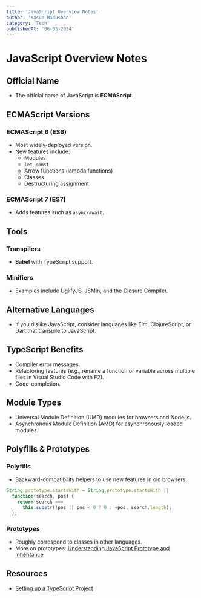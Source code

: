 ```yaml
---
title: 'JavaScript Overview Notes'
author: 'Kasun Madushan'
category: 'Tech'
publishedAt: '06-05-2024'
---
```



# JavaScript Overview Notes

## Official Name
- The official name of JavaScript is **ECMAScript**.

## ECMAScript Versions
### ECMAScript 6 (ES6)
- Most widely-deployed version.
- New features include:
  - Modules
  - `let`, `const`
  - Arrow functions (lambda functions)
  - Classes
  - Destructuring assignment

### ECMAScript 7 (ES7)
- Adds features such as `async/await`.

## Tools
### Transpilers
- **Babel** with TypeScript support.

### Minifiers
- Examples include UglifyJS, JSMin, and the Closure Compiler.

## Alternative Languages
- If you dislike JavaScript, consider languages like Elm, ClojureScript, or Dart that transpile to JavaScript.

## TypeScript Benefits
- Compiler error messages.
- Refactoring features (e.g., rename a function or variable across multiple files in Visual Studio Code with F2).
- Code-completion.

## Module Types
- Universal Module Definition (UMD) modules for browsers and Node.js.
- Asynchronous Module Definition (AMD) for asynchronously loaded modules.

## Polyfills & Prototypes
### Polyfills
- Backward-compatibility helpers to use new features in old browsers.
```javascript
String.prototype.startsWith = String.prototype.startsWith ||
  function(search, pos) {
    return search === 
      this.substr(!pos || pos < 0 ? 0 : +pos, search.length);
  };
```

### Prototypes
- Roughly correspond to classes in other languages.
- More on prototypes: [Understanding JavaScript Prototype and Inheritance](https://hackernoon.com/understanding-javascript-prototype-and-inheritance-d55a9a23bde2)

## Resources
- [Setting up a TypeScript Project](https://medium.com/free-code-camp/how-to-set-up-a-typescript-project-67b427114884)
